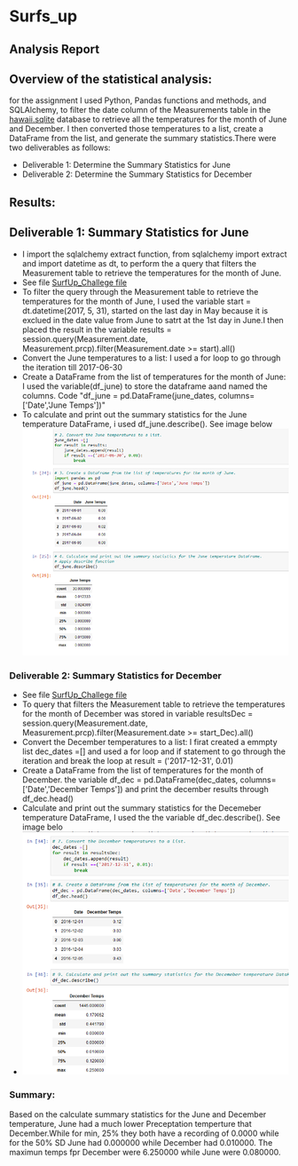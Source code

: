 # Surfs_up
## Analysis Report

## Overview of the statistical analysis:
for the assignment I used Python, Pandas functions and methods, and SQLAlchemy, to filter the date column of the Measurements table in the [hawaii.sqlite](https://github.com/JaredTMurray/surfs_up/blob/main/hawaii.sqlite) database to retrieve all the temperatures for the month of June and December. I then converted those temperatures to a list, create a DataFrame from the list, and generate the summary statistics.There were two deliverables as follows:
 - Deliverable 1: Determine the Summary Statistics for June
 - Deliverable 2: Determine the Summary Statistics for December

## Results:

## Deliverable 1: Summary Statistics for June 
 - I  import the sqlalchemy extract function, from sqlalchemy import extract and import datetime as dt, to perform the a query that filters the Measurement table to retrieve the temperatures for the month of June.
- See file [SurfUp_Challege file](https://github.com/JaredTMurray/surfs_up/blob/main/SurfsUp_Challenge.ipynb)
- To filter the query through the Measurement table to retrieve the temperatures for the month of June, I used the variable start = dt.datetime(2017, 5, 31), started on the last day in May because it is exclued in the date value from June to satrt at the 1st day in June.I then placed the result in the variable results = session.query(Measurement.date, Measurement.prcp).filter(Measurement.date >= start).all()
-  Convert the June temperatures to a list: I used a for loop to go through the iteration till 2017-06-30
-  Create a DataFrame from the list of temperatures for the month of June: I used the variable(df_june) to store the dataframe aand named the columns. Code "df_june = pd.DataFrame(june_dates, columns=['Date','June Temps'])" 
-  To calculate and print out the summary statistics for the June temperature DataFrame, i used df_june.describe(). See image below
  ![](https://github.com/JaredTMurray/surfs_up/blob/main/Del-1.png)

### Deliverable 2: Summary Statistics for December
- See file [SurfUp_Challege file](https://github.com/JaredTMurray/surfs_up/blob/main/SurfsUp_Challenge.ipynb)
- To query that filters the Measurement table to retrieve the temperatures for the month of December was stored in variable resultsDec = session.query(Measurement.date, Measurement.prcp).filter(Measurement.date >= start_Dec).all()
- Convert the December temperatures to a list: I firat created a emmpty list dec_dates =[] and used a for loop and if statement to go through the iteration and break the loop at result =  ('2017-12-31', 0.01)
- Create a DataFrame from the list of temperatures for the month of December. the variable df_dec = pd.DataFrame(dec_dates, columns=['Date','December Temps']) and print the december results through df_dec.head()
- Calculate and print out the summary statistics for the Decemeber temperature DataFrame, I used the the variable df_dec.describe(). See image belo
- ![](https://github.com/JaredTMurray/surfs_up/blob/main/Del-2.png)

### Summary:
Based on the calculate summary statistics for the June and December temperature, June had a much lower Preceptation temperture that December.While for min, 25% they both have a recording of 0.0000 while for the 50% SD June had 0.000000 while December had  0.010000.
The maximun temps fpr December were 6.250000 while June were 0.080000.
